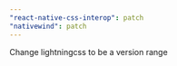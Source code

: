 ```yaml
---
"react-native-css-interop": patch
"nativewind": patch
---
```


Change lightningcss to be a version range
